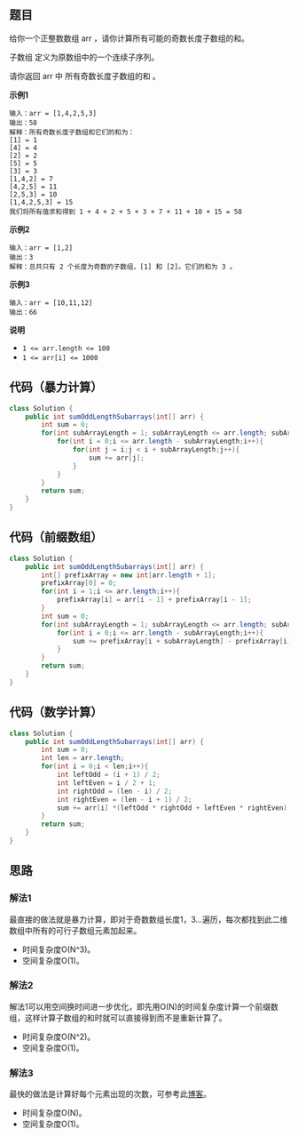 ## 题目
给你一个正整数数组 arr ，请你计算所有可能的奇数长度子数组的和。

子数组 定义为原数组中的一个连续子序列。

请你返回 arr 中 所有奇数长度子数组的和 。

**示例1**
```
输入：arr = [1,4,2,5,3]
输出：58
解释：所有奇数长度子数组和它们的和为：
[1] = 1
[4] = 4
[2] = 2
[5] = 5
[3] = 3
[1,4,2] = 7
[4,2,5] = 11
[2,5,3] = 10
[1,4,2,5,3] = 15
我们将所有值求和得到 1 + 4 + 2 + 5 + 3 + 7 + 11 + 10 + 15 = 58
```

**示例2**
```
输入：arr = [1,2]
输出：3
解释：总共只有 2 个长度为奇数的子数组，[1] 和 [2]。它们的和为 3 。
```

**示例3**
```
输入：arr = [10,11,12]
输出：66
```

**说明**
* `1 <= arr.length <= 100`
* `1 <= arr[i] <= 1000`

## 代码（暴力计算）
```JAVA
class Solution {
    public int sumOddLengthSubarrays(int[] arr) {
        int sum = 0;
        for(int subArrayLength = 1; subArrayLength <= arr.length; subArrayLength += 2){
            for(int i = 0;i <= arr.length - subArrayLength;i++){
                for(int j = i;j < i + subArrayLength;j++){
                    sum += arr[j];
                }
            }
        }     
        return sum;
    }
}
```

## 代码（前缀数组）
```JAVA
class Solution {
    public int sumOddLengthSubarrays(int[] arr) {
        int[] prefixArray = new int[arr.length + 1];
        prefixArray[0] = 0;
        for(int i = 1;i <= arr.length;i++){
            prefixArray[i] = arr[i - 1] + prefixArray[i - 1];
        }
        int sum = 0;
        for(int subArrayLength = 1; subArrayLength <= arr.length; subArrayLength += 2){
            for(int i = 0;i <= arr.length - subArrayLength;i++){
                sum += prefixArray[i + subArrayLength] - prefixArray[i];
            }
        }
        return sum;
    }
}
```

## 代码（数学计算）
```JAVA
class Solution {
    public int sumOddLengthSubarrays(int[] arr) {
        int sum = 0;
        int len = arr.length;
        for(int i = 0;i < len;i++){
            int leftOdd = (i + 1) / 2;
            int leftEven = i / 2 + 1;
            int rightOdd = (len - i) / 2;
            int rightEven = (len - i + 1) / 2;
            sum += arr[i] *(leftOdd * rightOdd + leftEven * rightEven);
        }
        return sum;
    }
}
```

## 思路

### 解法1
最直接的做法就是暴力计算，即对于奇数数组长度1，3...遍历，每次都找到此二维数组中所有的可行子数组元素加起来。
* 时间复杂度O(N^3)。
* 空间复杂度O(1)。

### 解法2
解法1可以用空间换时间进一步优化，即先用O(N)的时间复杂度计算一个前缀数组，这样计算子数组的和时就可以直接得到而不是重新计算了。
* 时间复杂度O(N^2)。
* 空间复杂度O(1)。

### 解法3
最快的做法是计算好每个元素出现的次数，可参考此[博客](https://leetcode-cn.com/problems/sum-of-all-odd-length-subarrays/solution/onshi-jian-fu-za-du-o1shi-jian-fu-za-du-by-crj1998/)。
* 时间复杂度O(N)。
* 空间复杂度O(1)。